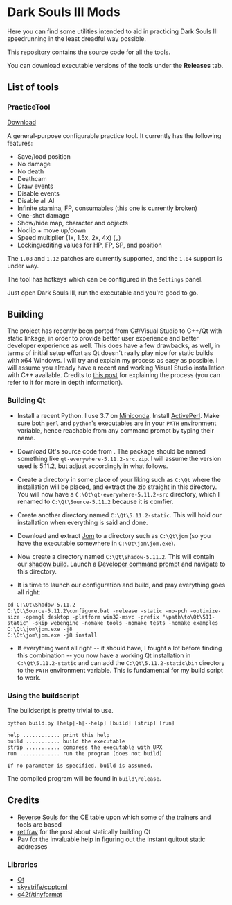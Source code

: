 # Dark Souls III Mods

Here you can find some utilities intended to aid in practicing Dark Souls III speedrunning in the least dreadful way possible.

This repository contains the source code for all the tools. 

You can download executable versions of the tools under the **Releases** tab.

## List of tools

### PracticeTool

[Download](https://github.com/veeenu/DarkSoulsIII-Mods/releases/download/0.0.5-alpha/PracticeTool.zip)

A general-purpose configurable practice tool. It currently has the following features:

- Save/load position
- No damage
- No death
- Deathcam
- Draw events
- Disable events
- Disable all AI
- Infinite stamina, FP, consumables (this one is currently broken)
- One-shot damage
- Show/hide map, character and objects
- Noclip + move up/down
- Speed multiplier (1x, 1.5x, 2x, 4x) (`,`)
- Locking/editing values for HP, FP, SP, and position

The `1.08` and `1.12` patches are currently supported, and the `1.04` support is under way.

The tool has hotkeys which can be configured in the `Settings` panel.

Just open Dark Souls III, run the executable and you're good to go.

## Building

The project has recently been ported from C#/Visual Studio to C++/Qt with static linkage,
in order to provide better user experience and better developer experience as well. This does
have a few drawbacks, as well, in terms of initial setup effort as Qt doesn't really play
nice for static builds with x64 Windows. I will try and explain my process as easy as possible.
I will assume you already have a recent and working Visual Studio installation with C++ available.
Credits to [this post](https://retifrav.github.io/blog/2018/02/17/build-qt-statically) for explaining
the process (you can refer to it for more in depth information).

### Building Qt

- Install a recent Python. I use 3.7 on [Miniconda](https://repo.anaconda.com/miniconda/Miniconda3-latest-Windows-x86_64.exe).
  Install [ActivePerl](https://www.activestate.com/products/activeperl/downloads/). Make sure
  both `perl` and `python`'s executables are in your `PATH` environment variable, hence reachable
  from any command prompt by typing their name.

- Download Qt's source code from [](https://www.qt.io/offline-installers). The package should
  be named something like `qt-everywhere-5.11.2-src.zip`. I will assume the version used is
  5.11.2, but adjust accordingly in what follows.
- Create a directory in some place of your liking such as `C:\Qt` where the installation will
  be placed, and extract the zip straight in this directory. You will now have a
  `C:\Qt\qt-everywhere-5.11.2-src` directory, which I renamed to `C:\Qt\Source-5.11.2` because
  it is comfier.
- Create another directory named `C:\Qt\5.11.2-static`. This will hold our installation when
  everything is said and done.
- Download and extract [Jom](http://download.qt.io/official_releases/jom/jom.zip) to a directory
  such as `C:\Qt\jom` (so you have the executable somewhere in `C:\Qt\jom\jom.exe`).
- Now create a directory named `C:\Qt\Shadow-5.11.2`. This will contain our [shadow build](https://wiki.qt.io/Qt_shadow_builds).
  Launch a [Developer command prompt](https://docs.microsoft.com/en-us/cpp/build/building-on-the-command-line?view=vs-2017)
  and navigate to this directory.
- It is time to launch our configuration and build, and pray everything goes all right:

```
cd C:\Qt\Shadow-5.11.2
C:\Qt\Source-5.11.2\configure.bat -release -static -no-pch -optimize-size -opengl desktop -platform win32-msvc -prefix "\path\to\Qt\511-static" -skip webengine -nomake tools -nomake tests -nomake examples
C:\Qt\jom\jom.exe -j8
C:\Qt\jom\jom.exe -j8 install
```

- If everything went all right -- it should have, I fought a lot before finding this combination --
  you now have a working Qt installation in `C:\Qt\5.11.2-static` and can add the `C:\Qt\5.11.2-static\bin`
  directory to the `PATH` environment variable. This is fundamental for my build script to work.

### Using the buildscript

The buildscript is pretty trivial to use.

```
python build.py [help|-h|--help] [build] [strip] [run]

help ............ print this help
build ........... build the executable
strip ........... compress the executable with UPX
run ............. run the program (does not build)

If no parameter is specified, build is assumed.
```

The compiled program will be found in `build\release`.

## Credits

- [Reverse Souls](https://github.com/igromanru/Dark-Souls-III-Cheat-Engine-Guide) for the CE table upon which some of the trainers and tools are based
- [retifrav](https://retifrav.github.io/blog/2018/02/17/build-qt-statically/) for the post about statically building Qt
- Pav for the invaluable help in figuring out the instant quitout static addresses

### Libraries

- [Qt](https://www.qt.io/)
- [skystrife/cpptoml](https://github.com/skystrife/cpptoml)
- [c42f/tinyformat](https://github.com/c42f/tinyformat)